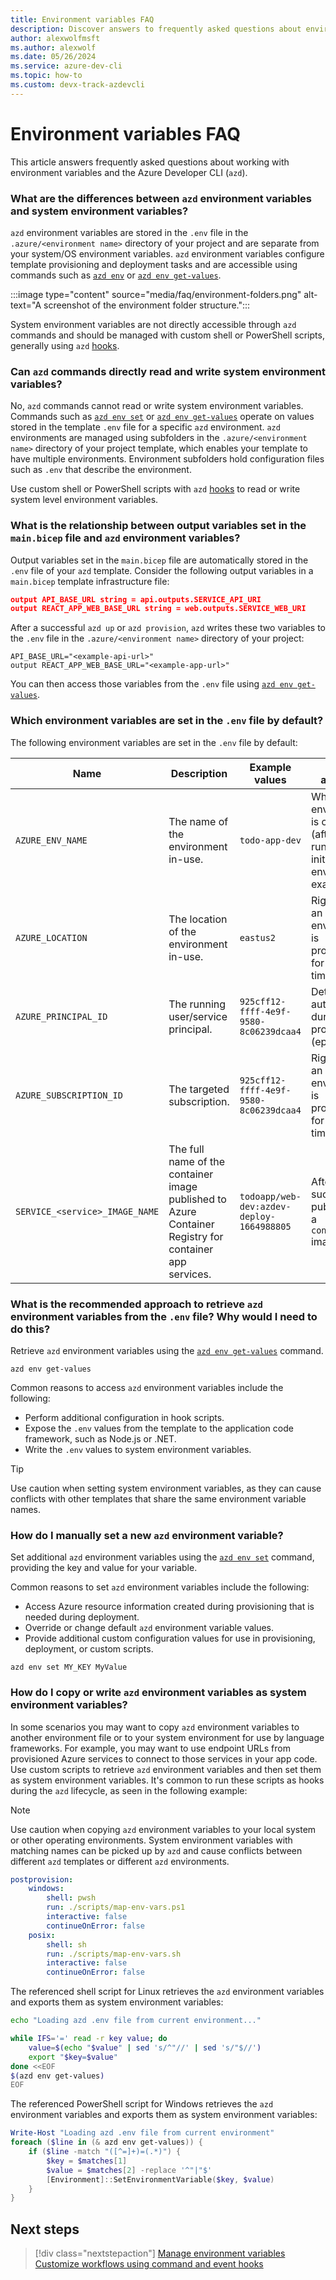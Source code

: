 ```yaml
---
title: Environment variables FAQ
description: Discover answers to frequently asked questions about environment variables
author: alexwolfmsft
ms.author: alexwolf
ms.date: 05/26/2024
ms.service: azure-dev-cli
ms.topic: how-to
ms.custom: devx-track-azdevcli
---
```


# Environment variables FAQ

This article answers frequently asked questions about working with environment variables and the Azure Developer CLI (`azd`).

### What are the differences between `azd` environment variables and system environment variables?

`azd` environment variables are stored in the `.env` file in the `.azure/<environment name>` directory of your project and are separate from your system/OS environment variables. `azd` environment variables configure template provisioning and deployment tasks and are accessible using commands such as [`azd env`](/azure/developer/azure-developer-cli/reference#azd-env) or [`azd env get-values`](/azure/developer/azure-developer-cli/reference#azd-env-get-values).

:::image type="content" source="media/faq/environment-folders.png" alt-text="A screenshot of the environment folder structure.":::

System environment variables are not directly accessible through `azd` commands and should be managed with custom shell or PowerShell scripts, generally using `azd` [hooks](/azure/developer/azure-developer-cli/azd-extensibility).

### Can `azd` commands directly read and write system environment variables?

No, `azd` commands cannot read or write system environment variables. Commands such as [`azd env set`](/azure/developer/azure-developer-cli/reference#azd-env) or [`azd env get-values`](/azure/developer/azure-developer-cli/reference#azd-env-get-values) operate on values stored in the template `.env` file for a specific `azd` environment. `azd` environments are managed using subfolders in the `.azure/<environment name>` directory of your project template, which enables your template to have multiple environments. Environment subfolders hold configuration files such as `.env` that describe the environment.

Use custom shell or PowerShell scripts with `azd` [hooks](/azure/developer/azure-developer-cli/azd-extensibility) to read or write system level environment variables.

### What is the relationship between output variables set in the `main.bicep` file and `azd` environment variables?

Output variables set in the `main.bicep` file are automatically stored in the `.env` file of your `azd` template. Consider the following output variables in a `main.bicep` template infrastructure file:

```json
output API_BASE_URL string = api.outputs.SERVICE_API_URI
output REACT_APP_WEB_BASE_URL string = web.outputs.SERVICE_WEB_URI
```

After a successful `azd up` or `azd provision`, `azd` writes these two variables to the `.env` file in the `.azure/<environment name>` directory of your project:

```output
API_BASE_URL="<example-api-url>"
output REACT_APP_WEB_BASE_URL="<example-app-url>"
```

You can then access those variables from the `.env` file using [`azd env get-values`](/azure/developer/azure-developer-cli/reference#azd-env-get-values).

### Which environment variables are set in the `.env` file by default?

The following environment variables are set in the `.env` file by default:

| Name  | Description  | Example values  | When available  |
|---------|---------|---------|---------|
|`AZURE_ENV_NAME`     | The name of the environment in-use.       | `todo-app-dev`        | When an environment is created (after running azd init or azd env new, for example).        |
|`AZURE_LOCATION`     | The location of the environment in-use.        |  `eastus2`        |  Right before an environment is provisioned for the first time.       |
|`AZURE_PRINCIPAL_ID`     | The running user/service principal.       | `925cff12-ffff-4e9f-9580-8c06239dcaa4`        | Determined automatically during provisioning (ephemeral).        |
|`AZURE_SUBSCRIPTION_ID`    | The targeted subscription.       |  `925cff12-ffff-4e9f-9580-8c06239dcaa4`       | Right before an environment is provisioned for the first time.
|`SERVICE_<service>_IMAGE_NAME`     | The full name of the container image published to Azure Container Registry for container app services.        | `todoapp/web-dev:azdev-deploy-1664988805`        | After a successful publishing of a `containerapp` image        |

### What is the recommended approach to retrieve `azd` environment variables from the `.env` file? Why would I need to do this?

Retrieve `azd` environment variables using the [`azd env get-values`](/azure/developer/azure-developer-cli/reference#azd-env-get-values) command.

```azdeveloper
azd env get-values
```

Common reasons to access `azd` environment variables include the following:

- Perform additional configuration in hook scripts.
- Expose the `.env` values from the template to the application code framework, such as Node.js or .NET.
- Write the `.env` values to system environment variables.

> [!TIP]
> Use caution when setting system environment variables, as they can cause conflicts with other templates that share the same environment variable names.

### How do I manually set a new `azd` environment variable?

Set additional `azd` environment variables using the [`azd env set`](/azure/developer/azure-developer-cli/reference#azd-env-set) command, providing the key and value for your variable.

Common reasons to set `azd` environment variables include the following:

- Access Azure resource information created during provisioning that is needed during deployment.
- Override or change default `azd` environment variable values.
- Provide additional custom configuration values for use in provisioning, deployment, or custom scripts.

```azdeveloper
azd env set MY_KEY MyValue
```

### How do I copy or write `azd` environment variables as system environment variables?

In some scenarios you may want to copy `azd` environment variables to another environment file or to your system environment for use by language frameworks. For example, you may want to use endpoint URLs from provisioned Azure services to connect to those services in your app code. Use custom scripts to retrieve `azd` environment variables and then set them as system environment variables. It's common to run these scripts as hooks during the `azd` lifecycle, as seen in the following example:

> [!NOTE]
> Use caution when copying `azd` environment variables to your local system or other operating environments. System environment variables with matching names can be picked up by `azd` and cause conflicts between different `azd` templates or different `azd` environments.

```yml
postprovision:
    windows:
        shell: pwsh
        run: ./scripts/map-env-vars.ps1
        interactive: false
        continueOnError: false
    posix:
        shell: sh
        run: ./scripts/map-env-vars.sh
        interactive: false
        continueOnError: false
```

The referenced shell script for Linux retrieves the `azd` environment variables and exports them as system environment variables:

```bash
echo "Loading azd .env file from current environment..."

while IFS='=' read -r key value; do
    value=$(echo "$value" | sed 's/^"//' | sed 's/"$//')
    export "$key=$value"
done <<EOF
$(azd env get-values)
EOF
```

The referenced PowerShell script for Windows retrieves the `azd` environment variables and exports them as system environment variables:

```powershell
Write-Host "Loading azd .env file from current environment"
foreach ($line in (& azd env get-values)) {
    if ($line -match "([^=]+)=(.*)") {
        $key = $matches[1]
        $value = $matches[2] -replace '^"|"$'
        [Environment]::SetEnvironmentVariable($key, $value)
    }
}
```

## Next steps

> [!div class="nextstepaction"]
> [Manage environment variables](manage-environment-variables.md)
> [Customize workflows using command and event hooks](azd-extensibility.md)